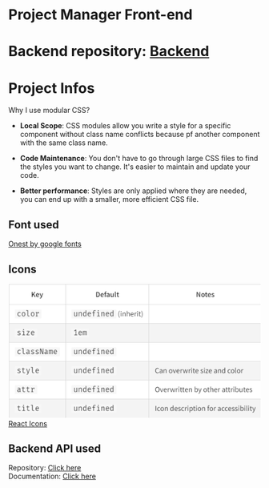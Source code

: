 # Project Manager Front-end
# Backend repository: <a href="https://github.com/matheusmartinsviana/project-manager" target="_blank">Backend</a>

# Project Infos
Why I use modular CSS? <br>

- **Local Scope**: CSS modules allow you write a style for a specific component without class name conflicts because pf another component with the same class name.

- **Code Maintenance**: You don't have to go through large CSS files to find the styles you want to change. It's easier to maintain and update your code.

- **Better performance**: Styles are only applied where they are needed, you can end up with a smaller, more efficient CSS file.

## Font used
<a href="https://fonts.google.com/selection/embed" target="_blank">Onest by google fonts</a>

## Icons
![Config Table](image.png)
<a href="https://react-icons.github.io/react-icons/" target="_blank">React Icons</a>

## Backend API used
Repository: <a href="https://github.com/matheusmartinsviana/project-manager" target="_blank">Click here</a> <br>
Documentation: <a href="https://matheusmartinsviana.github.io/project-manager-documentation/#api-_" target="_blank">Click here</a>

